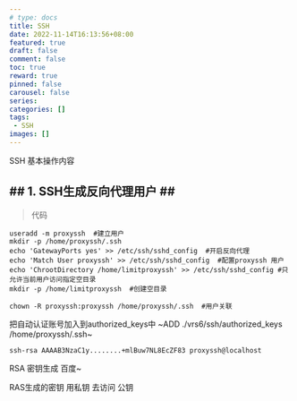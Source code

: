 ```yaml
---
# type: docs 
title: SSH
date: 2022-11-14T16:13:56+08:00
featured: true
draft: false
comment: false
toc: true
reward: true
pinned: false
carousel: false
series:
categories: []
tags: 
 - SSH
images: []
---
```


SSH 基本操作内容

<!--more-->
**## 1. SSH生成反向代理用户 ##**
--
>代码
~~~Shell
useradd -m proxyssh  #建立用户
mkdir -p /home/proxyssh/.ssh
echo 'GatewayPorts yes' >> /etc/ssh/sshd_config  #开启反向代理
echo 'Match User proxyssh' >> /etc/ssh/sshd_config  #配置proxyssh 用户
echo 'ChrootDirectory /home/limitproxyssh' >> /etc/ssh/sshd_config #只允许当前用户访问指定空目录
mkdir -p /home/limitproxyssh  #创建空目录

chown -R proxyssh:proxyssh /home/proxyssh/.ssh  #用户关联
~~~

把自动认证账号加入到authorized_keys中 ~ADD ./vrs6/ssh/authorized_keys /home/proxyssh/.ssh~

~~~Shell
ssh-rsa AAAAB3NzaC1y........+mlBuw7NL8EcZF83 proxyssh@localhost
~~~

RSA 密钥生成 百度~

RAS生成的密钥 用私钥 去访问 公钥